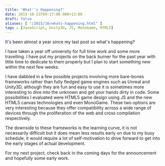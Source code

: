 ```yaml
---
title: 'What''s Happening?'
date: 2015-10-23T09:17:00.000+13:00
draft: false
aliases: [ "/2015/10/whats-happening.html" ]
tags : [JavaScript, Unity3D, JS, MonoGame, HTML5]
---
```


It's been almost a year since my last post so what's happening?  
  
I have taken a year off university for full time work and some more travelling. I have put my projects on the back burner for the past year with little time to dedicate to them properly but I plan to start something new within the next few weeks.  
  
I have dabbled in a few possible projects involving more bare-bones frameworks rather than fully fledged game engines such as Unreal and Unity3D, although they are fun and easy to use it is sometimes more interesting to dive into the unknown and get your hands dirty in code. Some possibilities I evaluated were HTML5 game design using JS and the new HTML5 canvas technologies and even MonoGame. These two options are very interesting because they offer compatibility across a wide range of devices through the proliferation of the web and cross compilation respectively.  
  
The downside to these frameworks is the learning curve, it is not necessarily difficult but it does mean less results early on due to my busy schedule, it would require a lot of self-motivation to drive forward to get into the early stages of actual development.  
  
For my next project, check back in the coming days for the announcement and hopefully some early work.